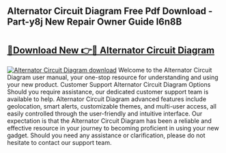 ## Alternator Circuit Diagram Free Pdf Download - Part-y8j New Repair Owner Guide I6n8B

# <h2><a href="http://dfm16qk.blite.top/?on=Alternator+Circuit+Diagram">🔗Download New 👉🔴 Alternator Circuit Diagram</a></h2>

[![Alternator Circuit Diagram download](https://i.imgur.com/lujVjoI.png)](http://dfm16qk.blite.top/?on=Alternator+Circuit+Diagram)
Welcome to the Alternator Circuit Diagram user manual, your one-stop resource for understanding and using your new product. Customer Support Alternator Circuit Diagram Options Should you require assistance, our dedicated customer support team is available to help. Alternator Circuit Diagram advanced features include geolocation, smart alerts, customizable themes, and multi-user access, all easily controlled through the user-friendly and intuitive interface. Our expectation is that the Alternator Circuit Diagram has been a reliable and effective resource in your journey to becoming proficient in using your new gadget. Should you need any assistance or clarification, please do not hesitate to contact our support team.
